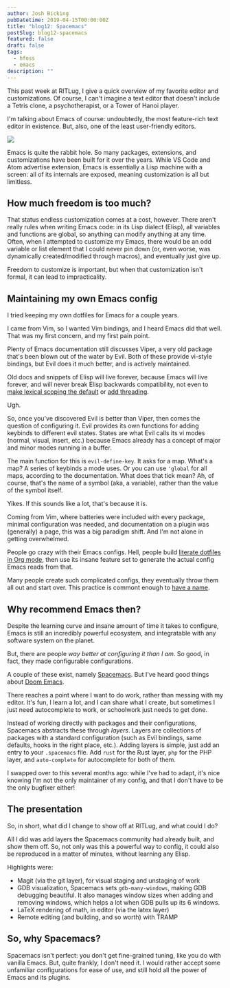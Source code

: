 ```yaml
---
author: Josh Bicking
pubDatetime: 2019-04-15T00:00:00Z
title: "blog12: Spacemacs"
postSlug: blog12-spacemacs
featured: false
draft: false
tags:
  - hfoss
  - emacs
description: ""
---
```


This past week at RITLug, I give a quick overview of my favorite editor and customizations. Of course, I can't imagine a text editor that doesn't include a Tetris clone, a psychotherapist, or a Tower of Hanoi player.

I'm talking about Emacs of course: undoubtedly, the most feature-rich text editor in existence. But, also, one of the least user-friendly editors.

![](/assets/blog12-spacemacs/editor-learning-curves.png)

Emacs is quite the rabbit hole. So many packages, extensions, and customizations have been built for it over the years. While VS Code and Atom advertise extension, Emacs is essentially a Lisp machine with a screen: all of its internals are exposed, meaning customization is all but limitless.

## How much freedom is too much?

That status endless customization comes at a cost, however. There aren't really rules when writing Emacs code: in its Lisp dialect (Elisp), all variables and functions are global, so anything can modify anything at any time. Often, when I attempted to customize my Emacs, there would be an odd variable or list element that I could never pin down (or, even worse, was dynamically created/modified through macros), and eventually just give up.

Freedom to customize is important, but when that customization isn't formal, it can lead to impracticality.

## Maintaining my own Emacs config

I tried keeping my own dotfiles for Emacs for a couple years.

I came from Vim, so I wanted Vim bindings, and I heard Emacs did that well. That was my first concern, and my first pain point.

Plenty of Emacs documentation still discusses Viper, a very old package that's been blown out of the water by Evil. Both of these provide vi-style bindings, but Evil does it much better, and is actively maintained.

Old docs and snippets of Elisp will live forever, because Emacs will live forever, and will never break Elisp backwards compatibility, not even to [make lexical scoping the default](https://www.gnu.org/software/emacs/manual/html_node/elisp/Lexical-Binding.html) or [add threading](https://www.emacswiki.org/emacs/ConcurrentEmacs).

Ugh.

So, once you've discovered Evil is better than Viper, then comes the question of configuring it. Evil provides its own functions for adding keybinds to different evil states. States are what Evil calls its vi modes (normal, visual, insert, etc.) because Emacs already has a concept of major and minor modes running in a buffer.

The main function for this is `evil-define-key`. It asks for a map. What's a map? A series of keybinds a mode uses. Or you can use `'global` for all maps, according to the documentation. What does that tick mean? Ah, of course, that's the name of a symbol (aka, a variable), rather than the value of the symbol itself.

Yikes. If this sounds like a lot, that's because it is.

Coming from Vim, where batteries were included with every package, minimal configuration was needed, and documentation on a plugin was (generally) a page, this was a big paradigm shift. And I'm not alone in getting overwhelmed.

People go crazy with their Emacs configs. Hell, people build [literate dotfiles in Org mode](https://to1ne.gitlab.io/literate-dotfiles/), then use its insane feature set to generate the actual config Emacs reads from that.

Many people create such complicated configs, they eventually throw them all out
and start over. This practice is commont enough to [have a name](https://www.emacswiki.org/emacs/DotEmacsBankruptcy).

## Why recommend Emacs then?

Despite the learning curve and insane amount of time it takes to configure, Emacs is still an incredibly powerful ecosystem, and integratable with any software system on the planet.

But, there are people _way better at configuring it than I am_. So good, in fact, they made configurable configurations.

A couple of these exist, namely [Spacemacs](http://spacemacs.org/). But I've heard good things about [Doom Emacs](https://github.com/hlissner/doom-emacs).

There reaches a point where I want to do work, rather than messing with my editor. It's fun, I learn a lot, and I can share what I create, but sometimes I just need autocomplete to work, or schoolwork just needs to get done.

Instead of working directly with packages and their configurations, Spacemacs abstracts these through _layers_. Layers are collections of packages with a standard configuration (such as Evil bindings, same defaults, hooks in the right place, etc.). Adding layers is simple, just add an entry to your `.spacemacs` file. Add `rust` for the Rust layer, `php` for the PHP layer, and `auto-complete` for autocomplete for both of them.

I swapped over to this several months ago: while I've had to adapt, it's nice knowing I'm not the only maintainer of my config, and that I don't have to be the only bugfixer either!

## The presentation

So, in short, what did I change to show off at RITLug, and what could I do?

All I did was add layers the Spacemacs community had already built, and show them off. So, not only was this a powerful way to config, it could also be reproduced in a matter of minutes, without learning any Elisp.

Highlights were:

- Magit (via the git layer), for visual staging and unstaging of work
- GDB visualization, Spacemacs sets `gdb-many-windows`, making GDB debugging beautiful. It also manages window sizes when adding and removing windows, which helps a lot when GDB pulls up its 6 windows.
- LaTeX rendering of math, in editor (via the latex layer)
- Remote editing (and building, and so worth) with TRAMP

## So, why Spacemacs?

Spacemacs isn't perfect: you don't get fine-grained tuning, like you do with vanilla Emacs. But, quite frankly, I don't need it. I would rather accept some unfamiliar configurations for ease of use, and still hold all the power of Emacs and its plugins.

